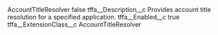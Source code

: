 <?xml version="1.0" encoding="UTF-8"?>
<CustomMetadata xmlns="http://soap.sforce.com/2006/04/metadata" xmlns:xsi="http://www.w3.org/2001/XMLSchema-instance" xmlns:xsd="http://www.w3.org/2001/XMLSchema">
    <label>AccountTitleResolver</label>
    <protected>false</protected>
    <values>
        <field>tffa__Description__c</field>
        <value xsi:type="xsd:string">Provides account title resolution for a specified application.</value>
    </values>
    <values>
        <field>tffa__Enabled__c</field>
        <value xsi:type="xsd:boolean">true</value>
    </values>
    <values>
        <field>tffa__ExtensionClass__c</field>
        <value xsi:type="xsd:string">AccountTitleResolver</value>
    </values>
</CustomMetadata>
